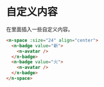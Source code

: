 # 自定义内容
在里面插入一些自定义内容。
```html
<n-space :size="24" align="center">
  <n-badge value="新">
    <n-avatar />
  </n-badge>
  <n-badge value="火">
    <n-avatar />
  </n-badge>
</n-space>
```